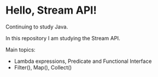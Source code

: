 # Hello, Stream API!

Continuing to study Java. 

In this repository I am studying the Stream API.

Main topics:
- Lambda expressions, Predicate and Functional Interface
- Filter(), Map(), Collect()
